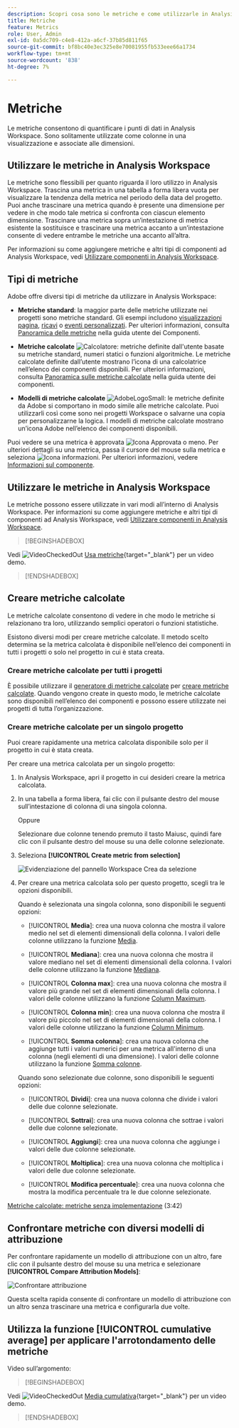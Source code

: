```yaml
---
description: Scopri cosa sono le metriche e come utilizzarle in Analysis Workspace.
title: Metriche
feature: Metrics
role: User, Admin
exl-id: 0a5dc709-c4e8-412a-a6cf-37b85d811f65
source-git-commit: bf8bc40e3ec325e8e70081955fb533eee66a1734
workflow-type: tm+mt
source-wordcount: '838'
ht-degree: 7%

---
```


# Metriche

Le metriche consentono di quantificare i punti di dati in Analysis Workspace. Sono solitamente utilizzate come colonne in una visualizzazione e associate alle dimensioni.

## Utilizzare le metriche in Analysis Workspace

Le metriche sono flessibili per quanto riguarda il loro utilizzo in Analysis Workspace. Trascina una metrica in una tabella a forma libera vuota per visualizzare la tendenza della metrica nel periodo della data del progetto. Puoi anche trascinare una metrica quando è presente una dimensione per vedere in che modo tale metrica si confronta con ciascun elemento dimensione. Trascinare una metrica sopra un’intestazione di metrica esistente la sostituisce e trascinare una metrica accanto a un’intestazione consente di vedere entrambe le metriche una accanto all’altra.

Per informazioni su come aggiungere metriche e altri tipi di componenti ad Analysis Workspace, vedi [Utilizzare componenti in Analysis Workspace](use-components-in-workspace.md).

## Tipi di metriche

Adobe offre diversi tipi di metriche da utilizzare in Analysis Workspace:

* **Metriche standard**: la maggior parte delle metriche utilizzate nei progetti sono metriche standard. Gli esempi includono [visualizzazioni pagina](/help/components/metrics/page-views.md), [ricavi](/help/components/metrics/revenue.md) o [eventi personalizzati](/help/components/metrics/custom-events.md). Per ulteriori informazioni, consulta [Panoramica delle metriche](/help/components/metrics/overview.md) nella guida utente dei Componenti.

* **Metriche calcolate** ![Calcolatore](/help/assets/icons/Calculator.svg): metriche definite dall&#39;utente basate su metriche standard, numeri statici o funzioni algoritmiche. Le metriche calcolate definite dall’utente mostrano l’icona di una calcolatrice nell’elenco dei componenti disponibili. Per ulteriori informazioni, consulta [Panoramica sulle metriche calcolate](/help/components/c-calcmetrics/cm-overview.md) nella guida utente dei componenti.

* **Modelli di metriche calcolate** ![AdobeLogoSmall](/help/assets/icons/AdobeLogoSmall.svg): le metriche definite da Adobe si comportano in modo simile alle metriche calcolate. Puoi utilizzarli così come sono nei progetti Workspace o salvarne una copia per personalizzarne la logica. I modelli di metriche calcolate mostrano un’icona Adobe nell’elenco dei componenti disponibili.

Puoi vedere se una metrica è approvata ![Icona Approvata](https://spectrum.adobe.com/static/icons/ui_18/CheckmarkSize100.svg) o meno. Per ulteriori dettagli su una metrica, passa il cursore del mouse sulla metrica e seleziona ![Icona informazioni](https://spectrum.adobe.com/static/icons/workflow_18/Smock_InfoOutline_18_N.svg). Per ulteriori informazioni, vedere [Informazioni sul componente](use-components-in-workspace.md#component-info).


## Utilizzare le metriche in Analysis Workspace

Le metriche possono essere utilizzate in vari modi all’interno di Analysis Workspace. Per informazioni su come aggiungere metriche e altri tipi di componenti ad Analysis Workspace, vedi [Utilizzare componenti in Analysis Workspace](/help/analyze/analysis-workspace/components/use-components-in-workspace.md).


>[!BEGINSHADEBOX]

Vedi ![VideoCheckedOut](/help/assets/icons/VideoCheckedOut.svg) [Usa metriche](https://video.tv.adobe.com/v/40817?quality=12&learn=on){target="_blank"} per un video demo.

>[!ENDSHADEBOX]

## Creare metriche calcolate

Le metriche calcolate consentono di vedere in che modo le metriche si relazionano tra loro, utilizzando semplici operatori o funzioni statistiche.


Esistono diversi modi per creare metriche calcolate. Il metodo scelto determina se la metrica calcolata è disponibile nell’elenco dei componenti in tutti i progetti o solo nel progetto in cui è stata creata.

### Creare metriche calcolate per tutti i progetti

È possibile utilizzare il [generatore di metriche calcolate](/help/components/c-calcmetrics/c-workflow/cm-workflow/c-build-metrics/cm-build-metrics.md) per [creare metriche calcolate](/help/components/c-calcmetrics/c-workflow/cm-workflow/cm-workflow.md). Quando vengono create in questo modo, le metriche calcolate sono disponibili nell’elenco dei componenti e possono essere utilizzate nei progetti di tutta l’organizzazione.


### Creare metriche calcolate per un singolo progetto

Puoi creare rapidamente una metrica calcolata disponibile solo per il progetto in cui è stata creata.

Per creare una metrica calcolata per un singolo progetto:

1. In Analysis Workspace, apri il progetto in cui desideri creare la metrica calcolata.

1. In una tabella a forma libera, fai clic con il pulsante destro del mouse sull’intestazione di colonna di una singola colonna.

   Oppure

   Selezionare due colonne tenendo premuto il tasto Maiusc, quindi fare clic con il pulsante destro del mouse su una delle colonne selezionate.

1. Seleziona **[!UICONTROL Create metric from selection]**

   ![Evidenziazione del pannello Workspace Crea da selezione](assets/create-metric-from-selection.png)

1. Per creare una metrica calcolata solo per questo progetto, scegli tra le opzioni disponibili.

   Quando è selezionata una singola colonna, sono disponibili le seguenti opzioni:

   * [!UICONTROL **Media**]: crea una nuova colonna che mostra il valore medio nel set di elementi dimensionali della colonna. I valori delle colonne utilizzano la funzione [Media](/help/components/c-calcmetrics/cm-reference/cm-functions.md#mean).

   * [!UICONTROL **Mediana**]: crea una nuova colonna che mostra il valore mediano nel set di elementi dimensionali della colonna. I valori delle colonne utilizzano la funzione [Mediana](/help/components/c-calcmetrics/cm-reference/cm-functions.md#median).

   * [!UICONTROL **Colonna max**]: crea una nuova colonna che mostra il valore più grande nel set di elementi dimensionali della colonna. I valori delle colonne utilizzano la funzione [Column Maximum](/help/components/c-calcmetrics/cm-reference/cm-functions.md#column-maximum).

   * [!UICONTROL **Colonna min**]: crea una nuova colonna che mostra il valore più piccolo nel set di elementi dimensionali della colonna. I valori delle colonne utilizzano la funzione [Column Minimum](/help/components/c-calcmetrics/cm-reference/cm-functions.md#column-minimum).

   * [!UICONTROL **Somma colonna**]: crea una nuova colonna che aggiunge tutti i valori numerici per una metrica all&#39;interno di una colonna (negli elementi di una dimensione). I valori delle colonne utilizzano la funzione [Somma colonne](/help/components/c-calcmetrics/cm-reference/cm-functions.md#column-sum).

   Quando sono selezionate due colonne, sono disponibili le seguenti opzioni:

   * [!UICONTROL **Dividi**]: crea una nuova colonna che divide i valori delle due colonne selezionate.

   * [!UICONTROL **Sottrai**]: crea una nuova colonna che sottrae i valori delle due colonne selezionate.

   * [!UICONTROL **Aggiungi**]: crea una nuova colonna che aggiunge i valori delle due colonne selezionate.

   * [!UICONTROL **Moltiplica**]: crea una nuova colonna che moltiplica i valori delle due colonne selezionate.

   * [!UICONTROL **Modifica percentuale**]: crea una nuova colonna che mostra la modifica percentuale tra le due colonne selezionate.

[Metriche calcolate: metriche senza implementazione](https://experienceleague.adobe.com/en/docs/analytics-learn/tutorials/components/calculated-metrics/calculated-metrics-implementationless-metrics) (3:42)


## Confrontare metriche con diversi modelli di attribuzione

Per confrontare rapidamente un modello di attribuzione con un altro, fare clic con il pulsante destro del mouse su una metrica e selezionare **[!UICONTROL Compare Attribution Models]**:

![Confrontare attribuzione](assets/compare-attribution.png)

Questa scelta rapida consente di confrontare un modello di attribuzione con un altro senza trascinare una metrica e configurarla due volte.

## Utilizza la funzione [!UICONTROL cumulative average] per applicare l&#39;arrotondamento delle metriche

Video sull’argomento:


>[!BEGINSHADEBOX]

Vedi ![VideoCheckedOut](/help/assets/icons/VideoCheckedOut.svg) [Media cumulativa](https://video.tv.adobe.com/v/27068?quality=12&learn=on){target="_blank"} per un video demo.

>[!ENDSHADEBOX]

